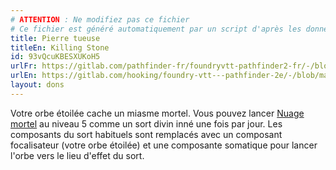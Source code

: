 ```yaml
---
# ATTENTION : Ne modifiez pas ce fichier
# Ce fichier est généré automatiquement par un script d'après les données du module Foundry VTT officiel et de sa traduction
title: Pierre tueuse
titleEn: Killing Stone
id: 93vQcuKBESXUKoH5
urlFr: https://gitlab.com/pathfinder-fr/foundryvtt-pathfinder2-fr/-/blob/master/data/feats/93vQcuKBESXUKoH5.htm
urlEn: https://gitlab.com/hooking/foundry-vtt---pathfinder-2e/-/blob/master/packs/data/feats.db/killing-stone.json
layout: dons
---
```

Votre orbe étoilée cache un miasme mortel. Vous pouvez lancer [Nuage mortel](../sorts/nuage-mortel.html) au niveau 5 comme un sort divin inné une fois par jour. Les composants du sort habituels sont remplacés  avec un composant focalisateur (votre orbe étoilée) et une composante somatique pour lancer l'orbe vers le lieu d'effet du sort.
